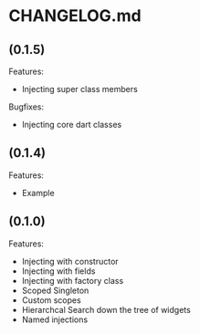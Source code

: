 # CHANGELOG.md

## (0.1.5)

Features:

  - Injecting super class members

Bugfixes:

  - Injecting core dart classes

## (0.1.4)

Features:

  - Example

## (0.1.0)

Features:

  - Injecting with constructor
  - Injecting with fields
  - Injecting with factory class
  - Scoped Singleton
  - Custom scopes
  - Hierarchcal Search down the tree of widgets
  - Named injections